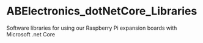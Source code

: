 # ABElectronics_dotNetCore_Libraries
Software libraries for using our Raspberry Pi expansion boards with Microsoft .net Core
